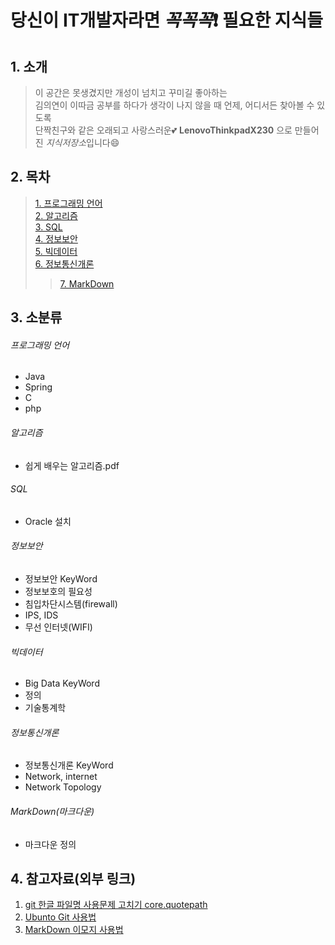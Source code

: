 # 당신이 IT개발자라면 _꼭꼭꼭_:exclamation: 필요한 지식들
## 1. 소개
> 이 공간은 못생겼지만 개성이 넘치고 꾸미길 좋아하는 <br/>
김의연이 이따금 공부를 하다가 생각이 나지 않을 때 언제, 어디서든 찾아볼 수 있도록 <br/> 
단짝친구와 같은 오래되고 사랑스러운:two_hearts: __LenovoThinkpadX230__ 으로 만들어진 *지식저장소*입니다:smile:

## 2. 목차

>[1. 프로그래밍 언어](#프로그래밍-언어)  
>[2. 알고리즘](#알고리즘)  
>[3. SQL](#SQL)  
>[4. 정보보안](#정보보안)  
>[5. 빅데이터](#빅데이터)  
>[6. 정보통신개론](#정보통신개론)  
>>[7. MarkDown](#MarkDown(마크다운))
## 3. 소분류
 
###### 프로그래밍 언어
  + Java
  + Spring
  + C
  + php

###### 알고리즘
  + 쉽게 배우는 알고리즘.pdf

###### SQL
  + Oracle 설치

###### 정보보안
  + 정보보안 KeyWord
  + 정보보호의 필요성
  + 침입차단시스템(firewall)
  + IPS, IDS 
  + 무선 인터넷(WIFI)

###### 빅데이터
  + Big Data KeyWord
  + 정의
  + 기술통계학

###### 정보통신개론
  + 정보통신개론 KeyWord
  + Network, internet
  + Network Topology

###### MarkDown(마크다운)
  + 마크다운 정의 

## 4. 참고자료(외부 링크)

1. [git 한글 파일명 사용문제 고치기 core.quotepath](https://edykim.com/ko/post/git-fix-problem-using-filename-core.quotepath/)  
2. [Ubunto Git 사용법](https://dejavuwing.tistory.com/entry/Ubuntu-GitHub-%EC%82%AC%EC%9A%A9%EB%B2%95)
3. [MarkDown 이모지 사용법](https://www.webfx.com/tools/emoji-cheat-sheet/)
